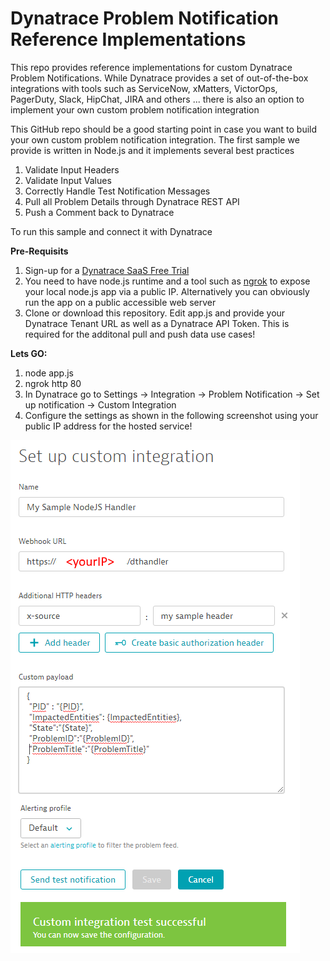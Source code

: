 # Dynatrace Problem Notification Reference Implementations
This repo provides reference implementations for custom Dynatrace Problem Notifications. While Dynatrace provides a set of out-of-the-box integrations with tools such as ServiceNow, xMatters, VictorOps, PagerDuty, Slack, HipChat, JIRA and others ... there is also an option to implement your own custom problem notification integration

This GitHub repo should be a good starting point in case you want to build your own custom problem notification integration.
The first sample we provide is written in Node.js and it implements several best practices
1. Validate Input Headers
2. Validate Input Values
3. Correctly Handle Test Notification Messages
4. Pull all Problem Details through Dynatrace REST API
5. Push a Comment back to Dynatrace

To run this sample and connect it with Dynatrace

**Pre-Requisits**
1. Sign-up for a [Dynatrace SaaS Free Trial](http://bit.ly/dtsaastrial)
2. You need to have node.js runtime and a tool such as [ngrok](https://ngrok.com/) to expose your local node.js app via a public IP. Alternatively you can obviously run the app on a public accessible web server
3. Clone or download this repository. Edit app.js and provide your Dynatrace Tenant URL as well as a Dynatrace API Token. This is required for the additonal pull and push data use cases!

**Lets GO:**
1. node app.js
2. ngrok http 80
3. In Dynatrace go to Settings -> Integration -> Problem Notification -> Set up notification -> Custom Integration
4. Configure the settings as shown in the following screenshot using your public IP address for the hosted service!

![](./images/customintegration.png)
